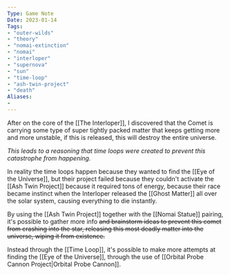 ```yaml
---
Type: Game Note
Date: 2023-01-14
Tags:
- "outer-wilds"
- "theory"
- "nomai-extinction"
- "nomai"
- "interloper"
- "supernova"
- "sun"
- "time-loop"
- "ash-twin-project"
- "death"
Aliases:
- 
---
```

After on the core of the [[The Interloper]], I discovered that the Comet is carrying some type of super tightly packed matter that keeps getting more and more unstable, if this is released, this will destroy the entire universe.

*This leads to a reasoning that time loops were created to prevent this catastrophe from happening.* 

In reality the time loops happen because they wanted to find the [[Eye of the Universe]], but their project failed because they couldn't activate the [[Ash Twin Project]] because it required tons of energy, because their race became instinct when the Interloper released the [[Ghost Matter]] all over the solar system, causing everything to die instantly.

By using the [[Ash Twin Project]] together with the [[Nomai Statue]] pairing, it's possible to gather more info ~~and brainstorm ideas to prevent this comet from crashing into the star, releasing this most deadly matter into the universe, wiping it from existence.~~

Instead through the [[Time Loop]], it's possible to make more attempts at finding the [[Eye of the Universe]], through the use of [[Orbital Probe Cannon Project|Orbital Probe Cannon]].

